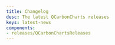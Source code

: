 ```yaml
---
title: Changelog
desc: The latest QCarbonCharts releases
keys: latest-news
components:
- releases/QCarbonChartsReleases
---
```

<q-calendar-releases class="q-mt-sm"/>

